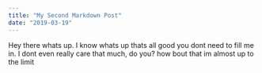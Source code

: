 ```yaml
---
title: "My Second Markdown Post"
date: "2019-03-19"
---
```


Hey there whats up. I know whats up thats all good you dont need to fill me in. I dont even really care that much, do you? how bout that im almost up to the limit